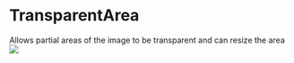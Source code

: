 # TransparentArea
Allows partial areas of the image to be transparent and can resize the area
![](https://github.com/guodongxiaren/ImageCache/raw/master/Logo/foryou.gif)
